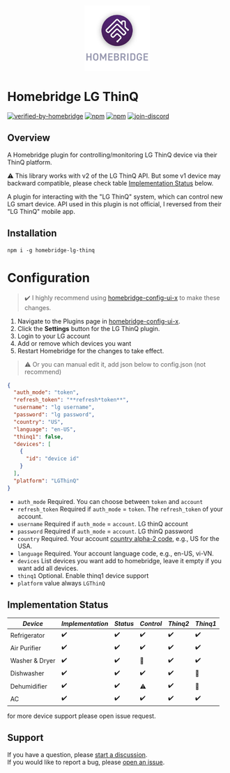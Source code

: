 
<p align="center">
<img src="https://github.com/homebridge/branding/raw/master/logos/homebridge-wordmark-logo-vertical.png" width="150">
</p>


# Homebridge LG ThinQ

[![verified-by-homebridge](https://badgen.net/badge/homebridge/verified/purple)](https://github.com/homebridge/homebridge/wiki/Verified-Plugins)
[![npm](https://img.shields.io/npm/v/homebridge-lg-thinq/latest?label=latest)](https://www.npmjs.com/package/homebridge-lg-thinq)
[![npm](https://img.shields.io/npm/dt/homebridge-lg-thinq)](https://www.npmjs.com/package/homebridge-lg-thinq)
[![join-discord](https://badgen.net/badge/icon/discord?icon=discord&label=homebridge-lg-thinq)](https://discord.gg/wEfQpCDtS7)

## Overview

A Homebridge plugin for controlling/monitoring LG ThinQ device via their ThinQ platform.

⚠️ This library works with v2 of the LG ThinQ API. But some v1 device may backward compatible, please check table [Implementation Status](#implementation-status) below.

A plugin for interacting with the "LG ThinQ" system, which can control new LG smart device. API used in this plugin is not official, I reversed from their "LG ThinQ" mobile app.

## Installation

```
npm i -g homebridge-lg-thinq
```

# Configuration

> ✔️ I highly recommend using [homebridge-config-ui-x](https://github.com/oznu/homebridge-config-ui-x#readme) to make these changes.

1. Navigate to the Plugins page in [homebridge-config-ui-x](https://github.com/oznu/homebridge-config-ui-x).
2. Click the **Settings** button for the LG ThinQ plugin.
3. Login to your LG account
4. Add or remove which devices you want
5. Restart Homebridge for the changes to take effect.

> ⚠️ Or you can manual edit it, add json below to config.json (not recommend)
```json
{
  "auth_mode": "token",
  "refresh_token": "**refresh*token**",
  "username": "lg username",
  "password": "lg password",
  "country": "US",
  "language": "en-US",
  "thinq1": false,
  "devices": [
	{
	  "id": "device id"
	}
  ],
  "platform": "LGThinQ"
}
```
- `auth_mode` Required. You can choose between `token` and `account`
- `refresh_token` Required if `auth_mode` = `token`. The `refresh_token` of your account.
- `username` Required if `auth_mode` = `account`. LG thinQ account
- `password` Required if `auth_mode` = `account`. LG thinQ password
- `country` Required. Your account [country alpha-2 code](https://www.countrycode.org/), e.g., US for the USA.
- `language` Required. Your account language code, e.g., en-US, vi-VN.
- `devices` List devices you want add to homebridge, leave it empty if you want add all devices.
- `thinq1` Optional. Enable thinq1 device support
- `platform` value always `LGThinQ`

## Implementation Status

| *Device* | *Implementation* | *Status* | *Control* | *Thinq2* | *Thinq1* |
| --- | --- | --- | --- | --- | --- |
| Refrigerator | ✔️ | ✔️ | ✔️ | ✔️ | ✔️ |
| Air Purifier | ✔️ | ✔️ | ✔️ | ✔️ | ✔️ |
| Washer & Dryer | ✔️ | ✔️ | 🚫 | ✔️ | ✔️ |
| Dishwasher | ✔️ | ✔️ | ✔️ | ✔️ | 🚫 |
| Dehumidifier | ✔️ | ✔️ | ⚠️ | ✔️ | 🚫 |
| AC | ✔️ | ✔️ | ✔️ | ✔️ | ✔️ |

for more device support please open issue request.

## Support

If you have a question, please [start a discussion](https://github.com/nVuln/homebridge-lg-thinq/discussions/new).  
If you would like to report a bug, please [open an issue](https://github.com/nVuln/homebridge-lg-thinq/issues/new/choose).
